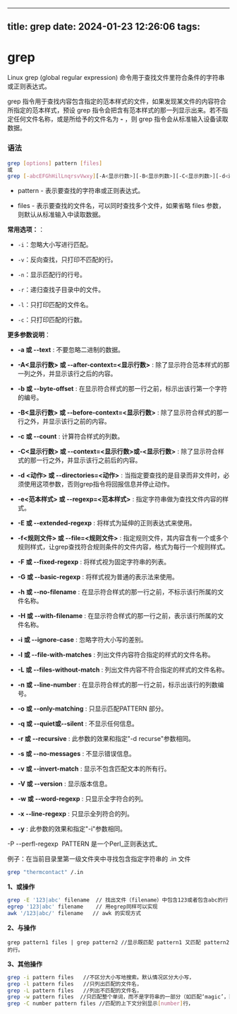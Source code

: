 ---
title: grep
date: 2024-01-23 12:26:06
tags:
-----

# grep

Linux grep (global regular expression) 命令用于查找文件里符合条件的字符串或正则表达式。

grep 指令用于查找内容包含指定的范本样式的文件，如果发现某文件的内容符合所指定的范本样式，预设 grep 指令会把含有范本样式的那一列显示出来。若不指定任何文件名称，或是所给予的文件名为 **-** ，则 grep 指令会从标准输入设备读取数据。

### **语法**

```bash
grep [options] pattern [files]
或
grep [-abcEFGhHilLnqrsvVwxy][-A<显示行数>][-B<显示列数>][-C<显示列数>][-d<进行动作>][-e<范本样式>][-f<范本文件>][--help][范本样式][文件或目录...]
```

*   pattern - 表示要查找的字符串或正则表达式。

*   files - 表示要查找的文件名，可以同时查找多个文件，如果省略 files 参数，则默认从标准输入中读取数据。

**常用选项：**：

*   `-i`：忽略大小写进行匹配。

*   `-v`：反向查找，只打印不匹配的行。

*   `-n`：显示匹配行的行号。

*   `-r`：递归查找子目录中的文件。

*   `-l`：只打印匹配的文件名。

*   `-c`：只打印匹配的行数。

**更多参数说明**：

*   **-a 或 --text** : 不要忽略二进制的数据。

*   **-A<显示行数> 或 --after-context=<显示行数>** : 除了显示符合范本样式的那一列之外，并显示该行之后的内容。

*   **-b 或 --byte-offset** : 在显示符合样式的那一行之前，标示出该行第一个字符的编号。

*   **-B<显示行数> 或 --before-context=<显示行数>** : 除了显示符合样式的那一行之外，并显示该行之前的内容。

*   **-c 或 --count** : 计算符合样式的列数。

*   **-C<显示行数> 或 --context=<显示行数>或-<显示行数>** : 除了显示符合样式的那一行之外，并显示该行之前后的内容。

*   **-d <动作> 或 --directories=<动作>** : 当指定要查找的是目录而非文件时，必须使用这项参数，否则grep指令将回报信息并停止动作。

*   **-e<范本样式> 或 --regexp=<范本样式>** : 指定字符串做为查找文件内容的样式。

*   **-E 或 --extended-regexp** : 将样式为延伸的正则表达式来使用。

*   **-f<规则文件> 或 --file=<规则文件>** : 指定规则文件，其内容含有一个或多个规则样式，让grep查找符合规则条件的文件内容，格式为每行一个规则样式。

*   **-F 或 --fixed-regexp** : 将样式视为固定字符串的列表。

*   **-G 或 --basic-regexp** : 将样式视为普通的表示法来使用。

*   **-h 或 --no-filename** : 在显示符合样式的那一行之前，不标示该行所属的文件名称。

*   **-H 或 --with-filename** : 在显示符合样式的那一行之前，表示该行所属的文件名称。

*   **-i 或 --ignore-case** : 忽略字符大小写的差别。

*   **-l 或 --file-with-matches** : 列出文件内容符合指定的样式的文件名称。

*   **-L 或 --files-without-match** : 列出文件内容不符合指定的样式的文件名称。

*   **-n 或 --line-number** : 在显示符合样式的那一行之前，标示出该行的列数编号。

*   **-o 或 --only-matching** : 只显示匹配PATTERN 部分。

*   **-q 或 --quiet或--silent** : 不显示任何信息。

*   **-r 或 --recursive** : 此参数的效果和指定"-d recurse"参数相同。

*   **-s 或 --no-messages** : 不显示错误信息。

*   **-v 或 --invert-match** : 显示不包含匹配文本的所有行。

*   **-V 或 --version** : 显示版本信息。

*   **-w 或 --word-regexp** : 只显示全字符合的列。

*   **-x --line-regexp** : 只显示全列符合的列。

*   **-y** : 此参数的效果和指定"-i"参数相同。

\-P --perfl-regexp  PATTERN 是一个Perl\_正则表达式\_

例子：在当前目录里第一级文件夹中寻找包含指定字符串的 .in 文件

```bash
grep "thermcontact" /.in
```

**1、或操作**

```bash
grep -E '123|abc' filename  // 找出文件（filename）中包含123或者包含abc的行
egrep '123|abc' filename    // 用egrep同样可以实现
awk '/123|abc/' filename   // awk 的实现方式
```

**2、与操作**

```nash
grep pattern1 files | grep pattern2 //显示既匹配 pattern1 又匹配 pattern2 的行。
```

**3、其他操作**

```bash
grep -i pattern files   //不区分大小写地搜索。默认情况区分大小写，
grep -l pattern files   //只列出匹配的文件名，
grep -L pattern files   //列出不匹配的文件名，
grep -w pattern files  //只匹配整个单词，而不是字符串的一部分（如匹配‘magic’，而不是‘magical’），
grep -C number pattern files //匹配的上下文分别显示[number]行，
```

